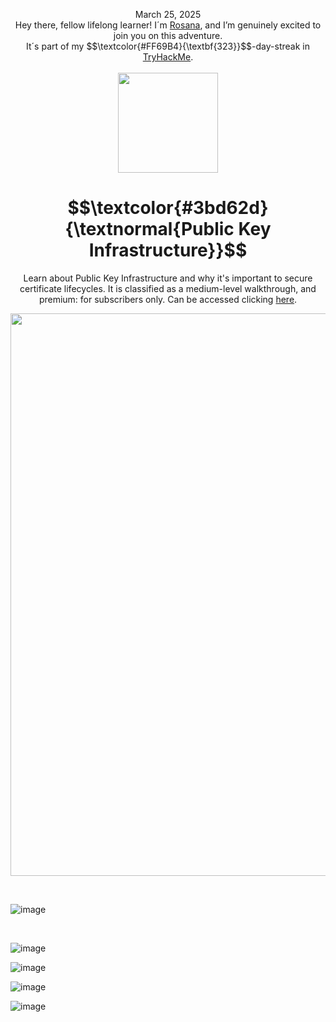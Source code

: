 <p align="center">March 25, 2025<br>
Hey there, fellow lifelong learner! I´m <a href="https://www.linkedin.com/in/rosanafssantos/">Rosana</a>, and I’m genuinely excited to join you on this adventure.<br>
It´s part of my $$\textcolor{#FF69B4}{\textbf{323}}$$-day-streak in  <a href="https://tryhackme.com">TryHackMe</a>.<br><br>
  <img width="160px" src="https://github.com/user-attachments/assets/92e7b8ef-d2e8-4b40-bad6-332f2301d32f"></p>

<h1 align="center">
  $$\textcolor{#3bd62d}{\textnormal{Public Key Infrastructure}}$$
</h1>
<p align="center">Learn about Public Key Infrastructure and why it's important to secure certificate lifecycles.  It is classified as a medium-level walkthrough, and premium: for subscribers only. Can be accessed clicking <a href="https://tryhackme.com/room/publickeyinfrastructure">here</a>.</p>
                                                              
<p align="center"> <img width="900px" src="https://github.com/user-attachments/assets/c68be3fd-3b6e-4e96-82c1-b689a69ee005"> </p>

<br>


![image](https://github.com/user-attachments/assets/136c45a5-dab7-4455-9f7b-da468c02fc29)


<br>

![image](https://github.com/user-attachments/assets/48563804-fba8-4569-bd66-74c33fe50efb)


![image](https://github.com/user-attachments/assets/e21aa86f-b5d3-4f07-ba6e-26004a8fb0e2)





![image](https://github.com/user-attachments/assets/f851764a-2c58-41f6-ae2d-5e759f5e7ec2)



![image](https://github.com/user-attachments/assets/d827df16-e828-4a7f-a125-e81a1a6567d9)




